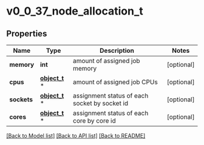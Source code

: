# v0_0_37_node_allocation_t

## Properties
Name | Type | Description | Notes
------------ | ------------- | ------------- | -------------
**memory** | **int** | amount of assigned job memory | [optional] 
**cpus** | [**object_t**](.md) \* | amount of assigned job CPUs | [optional] 
**sockets** | [**object_t**](.md) \* | assignment status of each socket by socket id | [optional] 
**cores** | [**object_t**](.md) \* | assignment status of each core by core id | [optional] 

[[Back to Model list]](../README.md#documentation-for-models) [[Back to API list]](../README.md#documentation-for-api-endpoints) [[Back to README]](../README.md)


